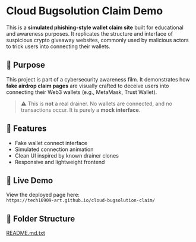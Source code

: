 # Cloud Bugsolution Claim Demo

This is a **simulated phishing-style wallet claim site** built for educational and awareness purposes. It replicates the structure and interface of suspicious crypto giveaway websites, commonly used by malicious actors to trick users into connecting their wallets.

## 🎯 Purpose

This project is part of a cybersecurity awareness film. It demonstrates how **fake airdrop claim pages** are visually crafted to deceive users into connecting their Web3 wallets (e.g., MetaMask, Trust Wallet).

> ⚠️ This is **not** a real drainer. No wallets are connected, and no transactions occur. It is purely a **mock interface**.

## 🧪 Features

- Fake wallet connect interface
- Simulated connection animation
- Clean UI inspired by known drainer clones
- Responsive and lightweight frontend

## 🚀 Live Demo

View the deployed page here:  
`https://tech16909-art.github.io/cloud-bugsolution-claim/`

## 📂 Folder Structure

[README.md.txt](https://github.com/user-attachments/files/21530324/README.md.txt)
